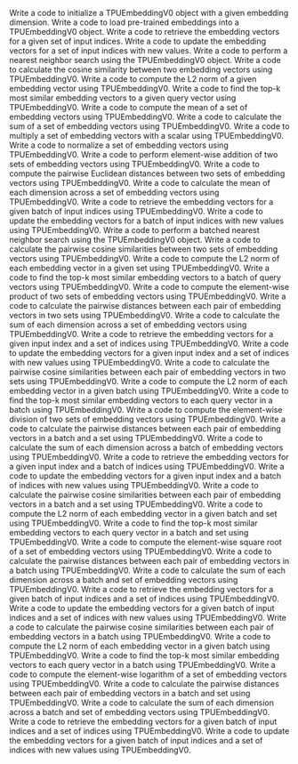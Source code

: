 Write a code to initialize a TPUEmbeddingV0 object with a given embedding dimension.
Write a code to load pre-trained embeddings into a TPUEmbeddingV0 object.
Write a code to retrieve the embedding vectors for a given set of input indices.
Write a code to update the embedding vectors for a set of input indices with new values.
Write a code to perform a nearest neighbor search using the TPUEmbeddingV0 object.
Write a code to calculate the cosine similarity between two embedding vectors using TPUEmbeddingV0.
Write a code to compute the L2 norm of a given embedding vector using TPUEmbeddingV0.
Write a code to find the top-k most similar embedding vectors to a given query vector using TPUEmbeddingV0.
Write a code to compute the mean of a set of embedding vectors using TPUEmbeddingV0.
Write a code to calculate the sum of a set of embedding vectors using TPUEmbeddingV0.
Write a code to multiply a set of embedding vectors with a scalar using TPUEmbeddingV0.
Write a code to normalize a set of embedding vectors using TPUEmbeddingV0.
Write a code to perform element-wise addition of two sets of embedding vectors using TPUEmbeddingV0.
Write a code to compute the pairwise Euclidean distances between two sets of embedding vectors using TPUEmbeddingV0.
Write a code to calculate the mean of each dimension across a set of embedding vectors using TPUEmbeddingV0.
Write a code to retrieve the embedding vectors for a given batch of input indices using TPUEmbeddingV0.
Write a code to update the embedding vectors for a batch of input indices with new values using TPUEmbeddingV0.
Write a code to perform a batched nearest neighbor search using the TPUEmbeddingV0 object.
Write a code to calculate the pairwise cosine similarities between two sets of embedding vectors using TPUEmbeddingV0.
Write a code to compute the L2 norm of each embedding vector in a given set using TPUEmbeddingV0.
Write a code to find the top-k most similar embedding vectors to a batch of query vectors using TPUEmbeddingV0.
Write a code to compute the element-wise product of two sets of embedding vectors using TPUEmbeddingV0.
Write a code to calculate the pairwise distances between each pair of embedding vectors in two sets using TPUEmbeddingV0.
Write a code to calculate the sum of each dimension across a set of embedding vectors using TPUEmbeddingV0.
Write a code to retrieve the embedding vectors for a given input index and a set of indices using TPUEmbeddingV0.
Write a code to update the embedding vectors for a given input index and a set of indices with new values using TPUEmbeddingV0.
Write a code to calculate the pairwise cosine similarities between each pair of embedding vectors in two sets using TPUEmbeddingV0.
Write a code to compute the L2 norm of each embedding vector in a given batch using TPUEmbeddingV0.
Write a code to find the top-k most similar embedding vectors to each query vector in a batch using TPUEmbeddingV0.
Write a code to compute the element-wise division of two sets of embedding vectors using TPUEmbeddingV0.
Write a code to calculate the pairwise distances between each pair of embedding vectors in a batch and a set using TPUEmbeddingV0.
Write a code to calculate the sum of each dimension across a batch of embedding vectors using TPUEmbeddingV0.
Write a code to retrieve the embedding vectors for a given input index and a batch of indices using TPUEmbeddingV0.
Write a code to update the embedding vectors for a given input index and a batch of indices with new values using TPUEmbeddingV0.
Write a code to calculate the pairwise cosine similarities between each pair of embedding vectors in a batch and a set using TPUEmbeddingV0.
Write a code to compute the L2 norm of each embedding vector in a given batch and set using TPUEmbeddingV0.
Write a code to find the top-k most similar embedding vectors to each query vector in a batch and set using TPUEmbeddingV0.
Write a code to compute the element-wise square root of a set of embedding vectors using TPUEmbeddingV0.
Write a code to calculate the pairwise distances between each pair of embedding vectors in a batch using TPUEmbeddingV0.
Write a code to calculate the sum of each dimension across a batch and set of embedding vectors using TPUEmbeddingV0.
Write a code to retrieve the embedding vectors for a given batch of input indices and a set of indices using TPUEmbeddingV0.
Write a code to update the embedding vectors for a given batch of input indices and a set of indices with new values using TPUEmbeddingV0.
Write a code to calculate the pairwise cosine similarities between each pair of embedding vectors in a batch using TPUEmbeddingV0.
Write a code to compute the L2 norm of each embedding vector in a given batch using TPUEmbeddingV0.
Write a code to find the top-k most similar embedding vectors to each query vector in a batch using TPUEmbeddingV0.
Write a code to compute the element-wise logarithm of a set of embedding vectors using TPUEmbeddingV0.
Write a code to calculate the pairwise distances between each pair of embedding vectors in a batch and set using TPUEmbeddingV0.
Write a code to calculate the sum of each dimension across a batch and set of embedding vectors using TPUEmbeddingV0.
Write a code to retrieve the embedding vectors for a given batch of input indices and a set of indices using TPUEmbeddingV0.
Write a code to update the embedding vectors for a given batch of input indices and a set of indices with new values using TPUEmbeddingV0.